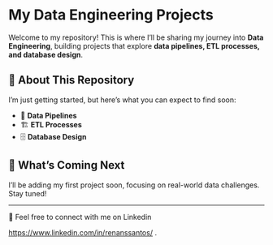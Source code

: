 
# My Data Engineering Projects  

Welcome to my repository! This is where I’ll be sharing my journey into **Data Engineering**, building projects that explore **data pipelines, ETL processes, and database design**.  

## 🚀 About This Repository  
I’m just getting started, but here’s what you can expect to find soon:  
- 🔄 **Data Pipelines**  
- 🏗️ **ETL Processes**  
- 🗄️ **Database Design**  

## 📌 What’s Coming Next  
I’ll be adding my first project soon, focusing on real-world data challenges. Stay tuned!  

---

📩 Feel free to connect with me on Linkedin

https://www.linkedin.com/in/renanssantos/ .
